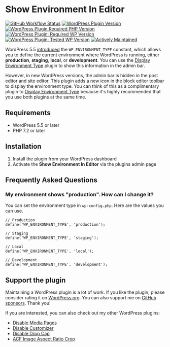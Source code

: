 # Show Environment In Editor

[![GitHub Workflow Status](https://img.shields.io/github/actions/workflow/status/joppuyo/show-environment-in-editor/build.yml?branch=main&logo=github)](https://github.com/joppuyo/show-environment-in-editor/actions?query=workflow%3ABuild)
[![WordPress Plugin Version](https://img.shields.io/wordpress/plugin/v/show-environment-in-editor?logo=wordpress)](https://wordpress.org/plugins/show-environment-in-editor/)
[![WordPress Plugin Required PHP Version](https://img.shields.io/wordpress/plugin/required-php/show-environment-in-editor)](https://wordpress.org/plugins/show-environment-in-editor/)
[![WordPress Plugin: Required WP Version](https://img.shields.io/wordpress/plugin/wp-version/show-environment-in-editor?label=required&logo=wordpress)](https://wordpress.org/plugins/show-environment-in-editor/)
[![WordPress Plugin: Tested WP Version](https://img.shields.io/badge/dynamic/json?label=tested&logo=wordpress&prefix=v&color=green&query=%24.tested&url=https%3A%2F%2Fapi.wordpress.org%2Fplugins%2Finfo%2F1.0%2Fshow-environment-in-editor.json)](https://wordpress.org/plugins/show-environment-in-editor/)
[![Actively Maintained](https://img.shields.io/badge/Maintenance%20Level-Actively%20Maintained-green.svg)](https://gist.github.com/cheerfulstoic/d107229326a01ff0f333a1d3476e068d)

WordPress 5.5 [introduced](https://make.wordpress.org/core/2020/07/24/new-wp_get_environment_type-function-in-wordpress-5-5/) the `WP_ENVIRONMENT_TYPE` constant, which allows you to define the current environment where WordPress is running, either **production**, **staging**, **local**, or **development**. You can use the [Display Environment Type](https://wordpress.org/plugins/display-environment-type/) plugin to show this information in the admin bar.

However, in new WordPress versions, the admin bar is hidden in the post editor and site editor. This plugin adds a new icon in the block editor toolbar to display the environment type. You can think of this as a complimentary plugin to [Display Environment Type](https://wordpress.org/plugins/display-environment-type/) because it's highly recommended that you use both plugins at the same time.

## Requirements

* WordPress 5.5 or later
* PHP 7.2 or later

## Installation

1. Install the plugin from your WordPress dashboard
2. Activate the **Show Environment In Editor** via the plugins admin page

## Frequently Asked Questions

### My environment shows "production". How can I change it?

You can set the environment type in `wp-config.php`. Here are the values you can use.
 

    // Production
    define('WP_ENVIRONMENT_TYPE', 'production');

    // Staging
    define('WP_ENVIRONMENT_TYPE', 'staging');

    // Local
    define('WP_ENVIRONMENT_TYPE', 'local');

    // Development
    define('WP_ENVIRONMENT_TYPE', 'development');

## Support the plugin

Maintaining a WordPress plugin is a lot of work. If you like the plugin, please consider rating it on [WordPress.org](https://wordpress.org/support/plugin/show-environment-in-editor/reviews/#new-post). You can also support me on [GitHub sponsors](https://github.com/sponsors/joppuyo). Thank you!

If you are interested, you can also check out my other WordPress plugins:

* [Disable Media Pages](https://wordpress.org/plugins/disable-media-pages/)
* [Disable Customizer](https://wordpress.org/plugins/customizer-disabler/)
* [Disable Drop Cap](https://wordpress.org/plugins/disable-drop-cap/)
* [ACF Image Aspect Ratio Crop](https://wordpress.org/plugins/acf-image-aspect-ratio-crop/)
